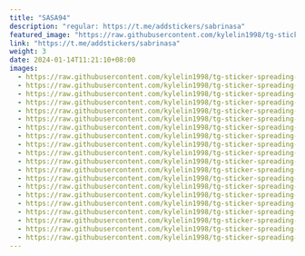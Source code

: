 ```yaml
---
title: "SASA94"
description: "regular: https://t.me/addstickers/sabrinasa"
featured_image: "https://raw.githubusercontent.com/kylelin1998/tg-sticker-spreading-worldwide-images/main/img/7eb0efd3-68ae-4170-9cc4-81b7fd1d3e8a.jpg"
link: "https://t.me/addstickers/sabrinasa"
weight: 3
date: 2024-01-14T11:21:10+08:00
images:
  - https://raw.githubusercontent.com/kylelin1998/tg-sticker-spreading-worldwide-images/main/img/7eb0efd3-68ae-4170-9cc4-81b7fd1d3e8a.jpg
  - https://raw.githubusercontent.com/kylelin1998/tg-sticker-spreading-worldwide-images/main/img/cfcf0e07-464a-4567-a85e-f96955988512.jpg
  - https://raw.githubusercontent.com/kylelin1998/tg-sticker-spreading-worldwide-images/main/img/8197e413-5322-488c-9ef8-dd3e1b772bd4.jpg
  - https://raw.githubusercontent.com/kylelin1998/tg-sticker-spreading-worldwide-images/main/img/cf62e253-7d89-46f9-a209-3d0ce60704c9.jpg
  - https://raw.githubusercontent.com/kylelin1998/tg-sticker-spreading-worldwide-images/main/img/6ea7348d-8693-4a6c-a9e0-e5956a4b20c0.jpg
  - https://raw.githubusercontent.com/kylelin1998/tg-sticker-spreading-worldwide-images/main/img/7143846b-9ab3-4950-af78-3a3994493f00.jpg
  - https://raw.githubusercontent.com/kylelin1998/tg-sticker-spreading-worldwide-images/main/img/81a849b9-749e-4361-b6fa-4a5c5b278090.jpg
  - https://raw.githubusercontent.com/kylelin1998/tg-sticker-spreading-worldwide-images/main/img/695bbb9d-7def-4500-a22e-b48ebd2e872a.jpg
  - https://raw.githubusercontent.com/kylelin1998/tg-sticker-spreading-worldwide-images/main/img/2c5b4dee-4aa5-455d-8c49-6ed9ce915080.jpg
  - https://raw.githubusercontent.com/kylelin1998/tg-sticker-spreading-worldwide-images/main/img/12a4beff-c5dd-4cff-b86b-bdcd908f552d.jpg
  - https://raw.githubusercontent.com/kylelin1998/tg-sticker-spreading-worldwide-images/main/img/f39620d3-8f84-442e-a8ca-a9d7e6f9a5cb.jpg
  - https://raw.githubusercontent.com/kylelin1998/tg-sticker-spreading-worldwide-images/main/img/5e4184c3-91e3-4886-8101-48500eaecd36.jpg
  - https://raw.githubusercontent.com/kylelin1998/tg-sticker-spreading-worldwide-images/main/img/36784006-fbca-4dde-aa68-baadd4ee85c5.jpg
  - https://raw.githubusercontent.com/kylelin1998/tg-sticker-spreading-worldwide-images/main/img/4078ca9e-99da-434b-b9ee-0853cade3985.jpg
  - https://raw.githubusercontent.com/kylelin1998/tg-sticker-spreading-worldwide-images/main/img/9f556d53-830d-4fd0-9bd4-d28b22e08bc6.jpg
  - https://raw.githubusercontent.com/kylelin1998/tg-sticker-spreading-worldwide-images/main/img/354a4e46-3157-4e22-b3ce-98926021480f.jpg
  - https://raw.githubusercontent.com/kylelin1998/tg-sticker-spreading-worldwide-images/main/img/8b4370f7-e70a-4af3-ad5c-d8b91b9bcea4.jpg
  - https://raw.githubusercontent.com/kylelin1998/tg-sticker-spreading-worldwide-images/main/img/056606ae-8881-41f7-b056-a31a76cbba9f.jpg
  - https://raw.githubusercontent.com/kylelin1998/tg-sticker-spreading-worldwide-images/main/img/0449b5fa-6f5c-47de-b959-4dd1c62f8940.jpg
  - https://raw.githubusercontent.com/kylelin1998/tg-sticker-spreading-worldwide-images/main/img/4a8b712b-8f7f-4052-82cf-e571ad054352.jpg
---
```

